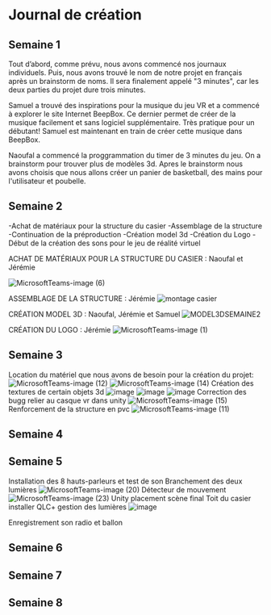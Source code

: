 # Journal de création

## Semaine 1

Tout d’abord, comme prévu, nous avons commencé nos journaux individuels. Puis, nous avons trouvé le nom de notre projet en français après un brainstorm de noms. Il sera finalement appelé "3 minutes", car les deux parties du projet dure trois minutes.

Samuel a trouvé des inspirations pour la musique du jeu VR et a commencé à explorer le site Internet BeepBox. Ce dernier permet de créer de la musique facilement et sans logiciel supplémentaire. Très pratique pour un débutant! Samuel est maintenant en train de créer cette musique dans BeepBox.

Naoufal a commencé la proggrammation du timer de 3 minutes du jeu. On a brainstorm pour trouver plus de modèles 3d. Apres le brainstorm nous avons choisis que nous allons créer un panier de basketball, des mains pour l'utilisateur et poubelle. 

## Semaine 2
-Achat de matériaux pour la structure du casier
-Assemblage de la structure
-Continuation de la préproduction
-Création model 3d
-Création du Logo
-Début de la création des sons pour le jeu de réalité virtuel

ACHAT DE MATÉRIAUX POUR LA STRUCTURE DU CASIER : Naoufal et Jérémie

![MicrosoftTeams-image (6)](https://user-images.githubusercontent.com/70386087/152455872-f831b477-57c0-41ea-8920-85e6eb50d017.png)

ASSEMBLAGE DE LA STRUCTURE : Jérémie
![montage casier](https://user-images.githubusercontent.com/70386087/152456711-936a8b10-4dd8-4f97-b278-e3f5c9960f52.png)

CRÉATION MODEL 3D : Naoufal, Jérémie et Samuel
![MODEL3DSEMAINE2](https://user-images.githubusercontent.com/70386087/152457529-fa0d4614-c1cd-4c54-ad2b-1c1044524384.png)

CRÉATION DU LOGO : Jérémie
![MicrosoftTeams-image (1)](https://user-images.githubusercontent.com/70386087/152457679-89031277-962a-40f1-a033-38f49878eb16.png)


## Semaine 3
Location du matériel que nous avons de besoin pour la création du projet:
![MicrosoftTeams-image (12)](https://user-images.githubusercontent.com/70386087/153534922-d3ded03a-b22e-42f8-815d-13a4278b177d.png)
![MicrosoftTeams-image (14)](https://user-images.githubusercontent.com/70386087/153535123-08f4042c-f35d-40af-beaa-cc520d1b4541.png)
Création des textures de certain objets 3d
![image](https://user-images.githubusercontent.com/70386087/153535220-cf9a92e6-c15f-4830-aeea-db05ef81909b.png)
![image](https://user-images.githubusercontent.com/70386087/153535261-1b7436e6-4484-4cbd-be00-bc5d3216a69b.png)
![image](https://user-images.githubusercontent.com/70386087/153535297-ad6058f9-56c9-49ce-af21-70b4cc89123a.png)
Correction des bugg relier au casque vr dans unity
![MicrosoftTeams-image (15)](https://user-images.githubusercontent.com/70386087/153535736-bb11a79f-2bc6-47c8-8ac2-7cfd26474e4f.png)
Renforcement de la structure en pvc 
![MicrosoftTeams-image (11)](https://user-images.githubusercontent.com/70386087/153535789-4c9b1291-3a99-4d1d-a1c1-b12f7afd91c6.png)

## Semaine 4
## Semaine 5
Installation des 8 hauts-parleurs et test de son
Branchement des deux lumières
![MicrosoftTeams-image (20)](https://user-images.githubusercontent.com/70386087/155577784-fcf1e89d-e4df-4950-9335-7605235d3317.png)
Détecteur de mouvement
![MicrosoftTeams-image (23)](https://user-images.githubusercontent.com/70386087/155578744-aa7956d3-63ee-4cb1-b411-d0e2bea98078.png)
Unity placement scène final
Toit du casier installer
QLC+ gestion des lumières
![image](https://user-images.githubusercontent.com/70386087/155578840-e1429f2d-4299-4eb0-9008-9623c3006784.png)

Enregistrement son radio et ballon
## Semaine 6
## Semaine 7
## Semaine 8














